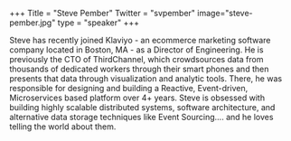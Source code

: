 +++
Title = "Steve Pember"
Twitter = "svpember"
image="steve-pember.jpg"
type = "speaker"
+++

Steve has recently joined Klaviyo - an ecommerce marketing software company located in Boston, MA - as a Director of Engineering. He is previously the CTO of ThirdChannel, which crowdsources data from thousands of dedicated workers through their smart phones and then presents that data through visualization and analytic tools. There, he was responsible for designing and building a Reactive, Event-driven, Microservices based platform over 4+ years.
Steve is obsessed with building highly scalable distributed systems, software architecture, and alternative data storage techniques like Event Sourcing…. and he loves telling the world about them.
